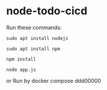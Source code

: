 # node-todo-cicd

Run these commands:


`sudo apt install nodejs`


`sudo apt install npm`


`npm install`

`node app.js`

or Run by docker compose
ddd00000
